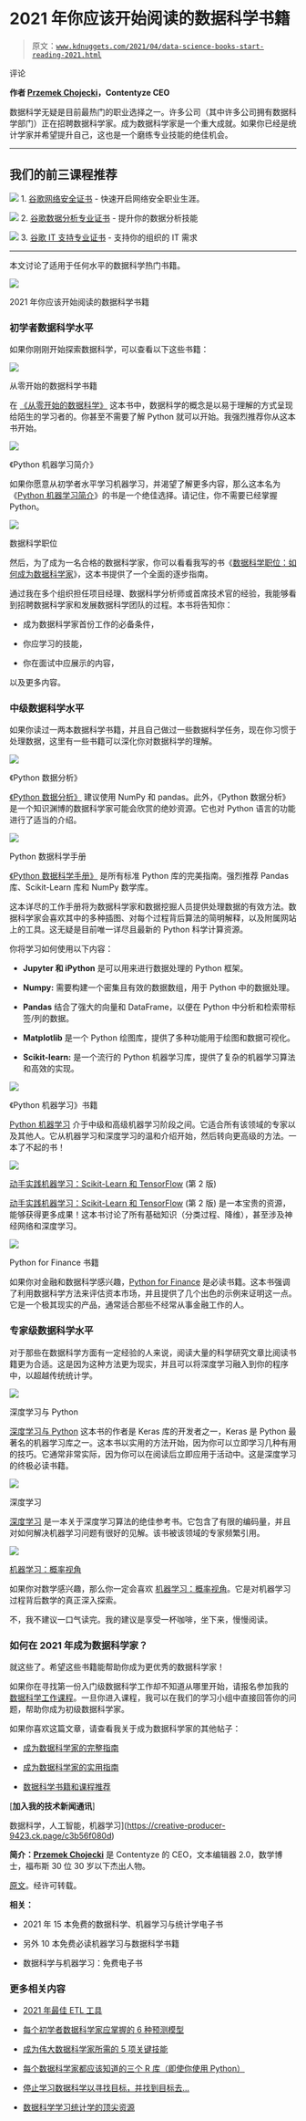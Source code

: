 # 2021 年你应该开始阅读的数据科学书籍

> 原文：[`www.kdnuggets.com/2021/04/data-science-books-start-reading-2021.html`](https://www.kdnuggets.com/2021/04/data-science-books-start-reading-2021.html)

评论

**作者 [Przemek Chojecki](https://pchojecki.medium.com/)，Contentyze CEO**

数据科学无疑是目前最热门的职业选择之一。许多公司（其中许多公司拥有数据科学部门）正在招聘数据科学家。成为数据科学家是一个重大成就。如果你已经是统计学家并希望提升自己，这也是一个磨练专业技能的绝佳机会。

* * *

## 我们的前三课程推荐

![](img/0244c01ba9267c002ef39d4907e0b8fb.png) 1\. [谷歌网络安全证书](https://www.kdnuggets.com/google-cybersecurity) - 快速开启网络安全职业生涯。

![](img/e225c49c3c91745821c8c0368bf04711.png) 2\. [谷歌数据分析专业证书](https://www.kdnuggets.com/google-data-analytics) - 提升你的数据分析技能

![](img/0244c01ba9267c002ef39d4907e0b8fb.png) 3\. [谷歌 IT 支持专业证书](https://www.kdnuggets.com/google-itsupport) - 支持你的组织的 IT 需求

* * *

本文讨论了适用于任何水平的数据科学热门书籍。

![](img/75909da7b0327703a812eb70d3ec3f76.png)

2021 年你应该开始阅读的数据科学书籍

### 初学者数据科学水平

如果你刚刚开始探索数据科学，可以查看以下这些书籍：

![](img/5f0780f14c8153a3be112ffbb371cd7d.png)

从零开始的数据科学书籍

在 [《从零开始的数据科学》](https://www.amazon.com/gp/product/149190142X/ref=as_li_tl?ie=UTF8&camp=1789&creative=9325&creativeASIN=149190142X&linkCode=as2&tag=petacrunch-20&linkId=edf06af7b6694a8bc86289c37f4378e4) 这本书中，数据科学的概念是以易于理解的方式呈现给陌生的学习者的。你甚至不需要了解 Python 就可以开始。我强烈推荐你从这本书开始。

![](img/8dd6c59e9a9ec546734bdd8ad680b5cc.png)

《Python 机器学习简介》

如果你愿意从初学者水平学习机器学习，并渴望了解更多内容，那么这本名为《[Python 机器学习简介](https://www.amazon.com/gp/product/1449369413/ref=as_li_tl?ie=UTF8&camp=1789&creative=9325&creativeASIN=1449369413&linkCode=as2&tag=petacrunch-20&linkId=8669cacfe298d25c2832d9062642dd44)》的书是一个绝佳选择。请记住，你不需要已经掌握 Python。

![](img/631d4df67245dc642abd66515b2c6ace.png)

数据科学职位

然后，为了成为一名合格的数据科学家，你可以看看我写的书《[数据科学职位：如何成为数据科学家](https://amzn.to/3aQVTjs)》，这本书提供了一个全面的逐步指南。

通过我在多个组织担任项目经理、数据科学分析师或首席技术官的经验，我能够看到招聘数据科学家和发展数据科学团队的过程。本书将告知你：

+   成为数据科学家首份工作的必备条件，

+   你应学习的技能，

+   你在面试中应展示的内容，

以及更多内容。

### 中级数据科学水平

如果你读过一两本数据科学书籍，并且自己做过一些数据科学任务，现在你习惯于处理数据，这里有一些书籍可以深化你对数据科学的理解。

![](img/a280b61d8c580c731354e37e1fdb25b0.png)

《Python 数据分析》

[《Python 数据分析》](https://www.amazon.com/gp/product/1491957662/ref=as_li_tl?ie=UTF8&camp=1789&creative=9325&creativeASIN=1491957662&linkCode=as2&tag=petacrunch-20&linkId=7664d523f4c3d5195b201dc219efdd15) 建议使用 NumPy 和 pandas。此外，《Python 数据分析》是一个知识渊博的数据科学家可能会欣赏的绝妙资源。它也对 Python 语言的功能进行了适当的介绍。

![](img/cdc6c2e97af9e0e3ce0e0716f01a7d55.png)

Python 数据科学手册

[《Python 数据科学手册》](https://www.amazon.com/gp/product/1491912057/ref=as_li_tl?ie=UTF8&camp=1789&creative=9325&creativeASIN=1491912057&linkCode=as2&tag=petacrunch-20&linkId=3882a97fd104467b624bad3e5ff5431b) 是所有标准 Python 库的完美指南。强烈推荐 Pandas 库、Scikit-Learn 库和 NumPy 数学库。

这本详尽的工作手册将为数据科学家和数据挖掘人员提供处理数据的有效方法。数据科学家会喜欢其中的多种插图、对每个过程背后算法的简明解释，以及附属网站上的工具。这无疑是目前唯一详尽且最新的 Python 科学计算资源。

你将学习如何使用以下内容：

+   **Jupyter 和 iPython** 是可以用来进行数据处理的 Python 框架。

+   **Numpy:** 需要构建一个密集且有效的数据数组，用于 Python 中的数据处理。

+   **Pandas** 结合了强大的向量和 DataFrame，以便在 Python 中分析和检索带标签/列的数据。

+   **Matplotlib** 是一个 Python 绘图库，提供了多种功能用于绘图和数据可视化。

+   **Scikit-learn:** 是一个流行的 Python 机器学习库，提供了复杂的机器学习算法和高效的实现。

![](img/b71b949198bc1d7a8814ef5bc526b8e1.png)

《Python 机器学习》书籍

[Python 机器学习](https://www.amazon.com/gp/product/1789955750/ref=as_li_tl?ie=UTF8&camp=1789&creative=9325&creativeASIN=1789955750&linkCode=as2&tag=petacrunch-20&linkId=cc65892b0564ce32cee20536fb70b29c) 介于中级和高级机器学习阶段之间。它适合所有该领域的专家以及其他人。它从机器学习和深度学习的温和介绍开始，然后转向更高级的方法。一本了不起的书！

![](img/fe02cb9a2ac231ef9443304d9cbe04aa.png)

[动手实践机器学习：Scikit-Learn 和 TensorFlow](https://amzn.to/3d3tpE7) (第 2 版)

[动手实践机器学习：Scikit-Learn 和 TensorFlow](https://amzn.to/3d3tpE7) (第 2 版) 是一本宝贵的资源，能够获得更多成果！这本书讨论了所有基础知识（分类过程、降维），甚至涉及神经网络和深度学习。

![](img/5331b8074f7ad4035767c0d6ef3d9ab8.png)

Python for Finance 书籍

如果你对金融和数据科学感兴趣，[Python for Finance](https://www.amazon.com/gp/product/1492024333/ref=as_li_tl?ie=UTF8&camp=1789&creative=9325&creativeASIN=1492024333&linkCode=as2&tag=petacrunch-20&linkId=f763a23bdaf3d4d920df947f1380c32c) 是必读书籍。这本书强调了利用数据科学方法来评估资本市场，并且提供了几个出色的示例来证明这一点。它是一个极其现实的产品，通常适合那些不经常从事金融工作的人。

### 专家级数据科学水平

对于那些在数据科学方面有一定经验的人来说，阅读大量的科学研究文章比阅读书籍更为合适。这是因为这种方法更为现实，并且可以将深度学习融入到你的程序中，以超越传统统计学。

![](img/98ea6b7938f750b4b4614292fcd56715.png)

深度学习与 Python

[深度学习与 Python](https://www.amazon.com/gp/product/1617294438/ref=as_li_tl?ie=UTF8&camp=1789&creative=9325&creativeASIN=1617294438&linkCode=as2&tag=petacrunch-20&linkId=fa7304c5324df649a4ba536bd74927d2) 这本书的作者是 Keras 库的开发者之一，Keras 是 Python 最著名的机器学习库之一。这本书以实用的方法开始，因为你可以立即学习几种有用的技巧。它通常非常实际，因为你可以在阅读后立即应用于活动中。这是深度学习的终极必读书籍。

![](img/b4752718037f67014eb586d2f5c88ecc.png)

深度学习

[深度学习](https://www.amazon.com/gp/product/0262035618/ref=as_li_tl?ie=UTF8&camp=1789&creative=9325&creativeASIN=0262035618&linkCode=as2&tag=petacrunch-20&linkId=00701393c949f16bfd3a89d9c3240b35) 是一本关于深度学习算法的绝佳参考书。它包含了有限的编码量，并且对如何解决机器学习问题有很好的见解。该书被该领域的专家频繁引用。

![](img/b2befb563f637d0a51fdfec56059c308.png)

[机器学习：概率视角](https://www.amazon.com/gp/product/0262018020/ref=as_li_tl?ie=UTF8&camp=1789&creative=9325&creativeASIN=0262018020&linkCode=as2&tag=petacrunch-20&linkId=a52c63d00ba9f01f29e1db95d6b4c171)

如果你对数学感兴趣，那么你一定会喜欢 [机器学习：概率视角](https://www.amazon.com/gp/product/0262018020/ref=as_li_tl?ie=UTF8&camp=1789&creative=9325&creativeASIN=0262018020&linkCode=as2&tag=petacrunch-20&linkId=a52c63d00ba9f01f29e1db95d6b4c171)。它是对机器学习过程背后数学的真正深入探索。

不，我不建议一口气读完。我的建议是享受一杯咖啡，坐下来，慢慢阅读。

### 如何在 2021 年成为数据科学家？

就这些了。希望这些书籍能帮助你成为更优秀的数据科学家！

如果你在寻找第一份入门级数据科学工作却不知道从哪里开始，请报名参加我的 [数据科学工作课程](https://datasciencerush.thinkific.com/courses/data-science-job)。一旦你进入课程，我可以在我们的学习小组中直接回答你的问题，帮助你成为初级数据科学家。

如果你喜欢这篇文章，请查看我关于成为数据科学家的其他帖子：

+   [成为数据科学家的完整指南](https://towardsdatascience.com/complete-guide-to-become-a-data-scientist-1e08bc54688d)

+   [成为数据科学家的实用指南](https://towardsdatascience.com/practical-guide-to-become-a-data-scientist-2483a5f83770)

+   [数据科学书籍和课程推荐](https://datasciencerush.com/)

[**加入我的技术新闻通讯**]

数据科学，人工智能，机器学习](https://creative-producer-9423.ck.page/c3b56f080d)

**简介：[Przemek Chojecki](https://pchojecki.medium.com/)** 是 Contentyze 的 CEO，文本编辑器 2.0，数学博士，福布斯 30 位 30 岁以下杰出人物。

[原文](https://medium.com/data-science-rush/data-science-books-you-should-start-reading-in-2021-73b40a76aad9)。经许可转载。

**相关：**

+   2021 年 15 本免费的数据科学、机器学习与统计学电子书

+   另外 10 本免费必读机器学习与数据科学书籍

+   数据科学与机器学习：免费电子书

### 更多相关内容

+   [2021 年最佳 ETL 工具](https://www.kdnuggets.com/2021/12/mozart-best-etl-tools-2021.html)

+   [每个初学者数据科学家应掌握的 6 种预测模型](https://www.kdnuggets.com/2021/12/6-predictive-models-every-beginner-data-scientist-master.html)

+   [成为伟大数据科学家所需的 5 项关键技能](https://www.kdnuggets.com/2021/12/5-key-skills-needed-become-great-data-scientist.html)

+   [每个数据科学家都应该知道的三个 R 库（即使你使用 Python）](https://www.kdnuggets.com/2021/12/three-r-libraries-every-data-scientist-know-even-python.html)

+   [停止学习数据科学以寻找目标，并找到目标去…](https://www.kdnuggets.com/2021/12/stop-learning-data-science-find-purpose.html)

+   [数据科学学习统计学的顶尖资源](https://www.kdnuggets.com/2021/12/springboard-top-resources-learn-data-science-statistics.html)
